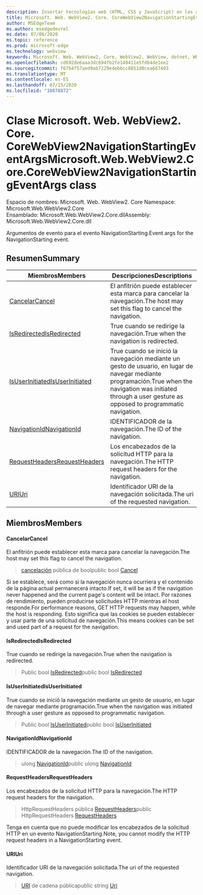 ```yaml
---
description: Insertar tecnologías web (HTML, CSS y JavaScript) en las aplicaciones nativas con el control Microsoft Edge WebView2
title: Microsoft. Web. WebView2. Core. CoreWebView2NavigationStartingEventArgs
author: MSEdgeTeam
ms.author: msedgedevrel
ms.date: 07/08/2020
ms.topic: reference
ms.prod: microsoft-edge
ms.technology: webview
keywords: Microsoft. Web. WebView2, Core, WebView2, WebView, dotnet, WPF, WinForms, App, Edge, CoreWebView2, CoreWebView2Controller, control de explorador, Edge HTML, Microsoft. Web. WebView2. Core. CoreWebView2NavigationStartingEventArgs
ms.openlocfilehash: cd692de6aaa3dc694fb2fe149411e5fd64de1ee2
ms.sourcegitcommit: f6764f57aed9ab7229e4eb6cc8851d0cea667403
ms.translationtype: MT
ms.contentlocale: es-ES
ms.lasthandoff: 07/15/2020
ms.locfileid: "10878872"
---
```

# <span data-ttu-id="b8168-104">Clase Microsoft. Web. WebView2. Core. CoreWebView2NavigationStartingEventArgs</span><span class="sxs-lookup"><span data-stu-id="b8168-104">Microsoft.Web.WebView2.Core.CoreWebView2NavigationStartingEventArgs class</span></span> 

<span data-ttu-id="b8168-105">Espacio de nombres: Microsoft. Web. WebView2. Core </span><span class="sxs-lookup"><span data-stu-id="b8168-105">Namespace: Microsoft.Web.WebView2.Core</span></span>\
<span data-ttu-id="b8168-106">Ensamblado: Microsoft.Web.WebView2.Core.dll</span><span class="sxs-lookup"><span data-stu-id="b8168-106">Assembly: Microsoft.Web.WebView2.Core.dll</span></span>

<span data-ttu-id="b8168-107">Argumentos de evento para el evento NavigationStarting.</span><span class="sxs-lookup"><span data-stu-id="b8168-107">Event args for the NavigationStarting event.</span></span>

## <span data-ttu-id="b8168-108">Resumen</span><span class="sxs-lookup"><span data-stu-id="b8168-108">Summary</span></span>

 <span data-ttu-id="b8168-109">Miembros</span><span class="sxs-lookup"><span data-stu-id="b8168-109">Members</span></span>                        | <span data-ttu-id="b8168-110">Descripciones</span><span class="sxs-lookup"><span data-stu-id="b8168-110">Descriptions</span></span>
--------------------------------|---------------------------------------------
[<span data-ttu-id="b8168-111">Cancelar</span><span class="sxs-lookup"><span data-stu-id="b8168-111">Cancel</span></span>](#cancel) | <span data-ttu-id="b8168-112">El anfitrión puede establecer esta marca para cancelar la navegación.</span><span class="sxs-lookup"><span data-stu-id="b8168-112">The host may set this flag to cancel the navigation.</span></span>
[<span data-ttu-id="b8168-113">IsRedirected</span><span class="sxs-lookup"><span data-stu-id="b8168-113">IsRedirected</span></span>](#isredirected) | <span data-ttu-id="b8168-114">True cuando se redirige la navegación.</span><span class="sxs-lookup"><span data-stu-id="b8168-114">True when the navigation is redirected.</span></span>
[<span data-ttu-id="b8168-115">IsUserInitiated</span><span class="sxs-lookup"><span data-stu-id="b8168-115">IsUserInitiated</span></span>](#isuserinitiated) | <span data-ttu-id="b8168-116">True cuando se inició la navegación mediante un gesto de usuario, en lugar de navegar mediante programación.</span><span class="sxs-lookup"><span data-stu-id="b8168-116">True when the navigation was initiated through a user gesture as opposed to programmatic navigation.</span></span>
[<span data-ttu-id="b8168-117">NavigationId</span><span class="sxs-lookup"><span data-stu-id="b8168-117">NavigationId</span></span>](#navigationid) | <span data-ttu-id="b8168-118">IDENTIFICADOR de la navegación.</span><span class="sxs-lookup"><span data-stu-id="b8168-118">The ID of the navigation.</span></span>
[<span data-ttu-id="b8168-119">RequestHeaders</span><span class="sxs-lookup"><span data-stu-id="b8168-119">RequestHeaders</span></span>](#requestheaders) | <span data-ttu-id="b8168-120">Los encabezados de la solicitud HTTP para la navegación.</span><span class="sxs-lookup"><span data-stu-id="b8168-120">The HTTP request headers for the navigation.</span></span>
[<span data-ttu-id="b8168-121">URI</span><span class="sxs-lookup"><span data-stu-id="b8168-121">Uri</span></span>](#uri) | <span data-ttu-id="b8168-122">Identificador URI de la navegación solicitada.</span><span class="sxs-lookup"><span data-stu-id="b8168-122">The uri of the requested navigation.</span></span>

## <span data-ttu-id="b8168-123">Miembros</span><span class="sxs-lookup"><span data-stu-id="b8168-123">Members</span></span>

#### <span data-ttu-id="b8168-124">Cancelar</span><span class="sxs-lookup"><span data-stu-id="b8168-124">Cancel</span></span> 

<span data-ttu-id="b8168-125">El anfitrión puede establecer esta marca para cancelar la navegación.</span><span class="sxs-lookup"><span data-stu-id="b8168-125">The host may set this flag to cancel the navigation.</span></span>

> <span data-ttu-id="b8168-126">[cancelación](#cancel) pública de bool</span><span class="sxs-lookup"><span data-stu-id="b8168-126">public bool [Cancel](#cancel)</span></span>

<span data-ttu-id="b8168-127">Si se establece, será como si la navegación nunca ocurriera y el contenido de la página actual permanecerá intacto.</span><span class="sxs-lookup"><span data-stu-id="b8168-127">If set, it will be as if the navigation never happened and the current page's content will be intact.</span></span> <span data-ttu-id="b8168-128">Por razones de rendimiento, pueden producirse solicitudes HTTP mientras el host responde.</span><span class="sxs-lookup"><span data-stu-id="b8168-128">For performance reasons, GET HTTP requests may happen, while the host is responding.</span></span> <span data-ttu-id="b8168-129">Esto significa que las cookies se pueden establecer y usar parte de una solicitud de navegación.</span><span class="sxs-lookup"><span data-stu-id="b8168-129">This means cookies can be set and used part of a request for the navigation.</span></span>

#### <span data-ttu-id="b8168-130">IsRedirected</span><span class="sxs-lookup"><span data-stu-id="b8168-130">IsRedirected</span></span> 

<span data-ttu-id="b8168-131">True cuando se redirige la navegación.</span><span class="sxs-lookup"><span data-stu-id="b8168-131">True when the navigation is redirected.</span></span>

> <span data-ttu-id="b8168-132">Public bool [IsRedirected](#isredirected)</span><span class="sxs-lookup"><span data-stu-id="b8168-132">public bool [IsRedirected](#isredirected)</span></span>

#### <span data-ttu-id="b8168-133">IsUserInitiated</span><span class="sxs-lookup"><span data-stu-id="b8168-133">IsUserInitiated</span></span> 

<span data-ttu-id="b8168-134">True cuando se inició la navegación mediante un gesto de usuario, en lugar de navegar mediante programación.</span><span class="sxs-lookup"><span data-stu-id="b8168-134">True when the navigation was initiated through a user gesture as opposed to programmatic navigation.</span></span>

> <span data-ttu-id="b8168-135">Public bool [IsUserInitiated](#isuserinitiated)</span><span class="sxs-lookup"><span data-stu-id="b8168-135">public bool [IsUserInitiated](#isuserinitiated)</span></span>

#### <span data-ttu-id="b8168-136">NavigationId</span><span class="sxs-lookup"><span data-stu-id="b8168-136">NavigationId</span></span> 

<span data-ttu-id="b8168-137">IDENTIFICADOR de la navegación.</span><span class="sxs-lookup"><span data-stu-id="b8168-137">The ID of the navigation.</span></span>

> <span data-ttu-id="b8168-138">ulong [NavigationId](#navigationid)</span><span class="sxs-lookup"><span data-stu-id="b8168-138">public ulong [NavigationId](#navigationid)</span></span>

#### <span data-ttu-id="b8168-139">RequestHeaders</span><span class="sxs-lookup"><span data-stu-id="b8168-139">RequestHeaders</span></span> 

<span data-ttu-id="b8168-140">Los encabezados de la solicitud HTTP para la navegación.</span><span class="sxs-lookup"><span data-stu-id="b8168-140">The HTTP request headers for the navigation.</span></span>

> <span data-ttu-id="b8168-141">HttpRequestHeaders pública [RequestHeaders](#requestheaders)</span><span class="sxs-lookup"><span data-stu-id="b8168-141">public HttpRequestHeaders [RequestHeaders](#requestheaders)</span></span>

<span data-ttu-id="b8168-142">Tenga en cuenta que no puede modificar los encabezados de la solicitud HTTP en un evento NavigationStarting.</span><span class="sxs-lookup"><span data-stu-id="b8168-142">Note, you cannot modify the HTTP request headers in a NavigationStarting event.</span></span>

#### <span data-ttu-id="b8168-143">URI</span><span class="sxs-lookup"><span data-stu-id="b8168-143">Uri</span></span> 

<span data-ttu-id="b8168-144">Identificador URI de la navegación solicitada.</span><span class="sxs-lookup"><span data-stu-id="b8168-144">The uri of the requested navigation.</span></span>

> <span data-ttu-id="b8168-145">[URI](#uri) de cadena pública</span><span class="sxs-lookup"><span data-stu-id="b8168-145">public string [Uri](#uri)</span></span>

